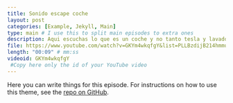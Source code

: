 ```yaml
---
title: Sonido escape coche
layout: post
categories: [Example, Jekyll, Main]
type: main # I use this to split main episodes to extra ones
description: Aqui escuchas lo que es un coche y no tanto tesla y lavadoras
file: https://www.youtube.com/watch?v=GKYm4wkqfgY&list=PLLBzdijB214hmmuU5pU0pmNrOQJbN7t7j&index=11 #Link to your .mp3 file
length: "00:09" # mm:ss
videoid: GKYm4wkqfgY
 #Copy here only the id of your YouTube video
---
```


Here you can write things for this episode.
For instructions on how to use this theme, see the [repo on GitHub](https://github.com/PandaSekh/Jekyll-Podcaster).